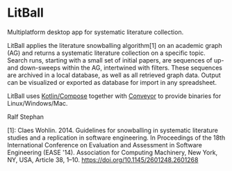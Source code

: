 # LitBall
Multiplatform desktop app for systematic literature collection.

LitBall applies the literature snowballing algorithm[1] on an academic graph (AG) and returns a systematic literature collection on a specific topic. Search runs, starting with a small set of initial papers, are sequences of up- and down-sweeps within the AG, intertwined with filters. These sequences are archived in a local database, as well as all retrieved graph data. Output can be visualized or exported as database for import in any spreadsheet.

LitBall uses [Kotlin/Compose](https://www.jetbrains.com/lp/compose-mpp/) together with [Conveyor](https://www.hydraulic.software/index.html) to provide binaries for Linux/Windows/Mac.

Ralf Stephan

[1]: Claes Wohlin. 2014. Guidelines for snowballing in systematic literature studies and a replication in software engineering. In Proceedings of the 18th International Conference on Evaluation and Assessment in Software Engineering (EASE '14). Association for Computing Machinery, New York, NY, USA, Article 38, 1–10. <https://doi.org/10.1145/2601248.2601268> 

